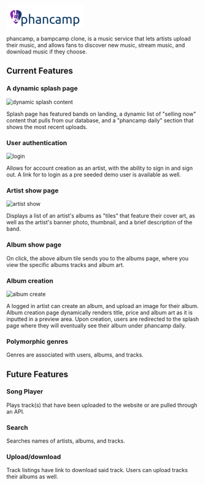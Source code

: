 ![Our Logo](https://github.com/wpstonebraker/PhanCamp/blob/main/app/assets/images/logo.png "phancamp logo")

phancamp, a bampcamp clone, is a music service that lets artists upload their music, and allows fans to discover new music, stream music, and download music if they choose.

## Current Features

### A dynamic splash page

![dynamic splash content](https://github.com/wpstonebraker/PhanCamp/blob/main/app/assets/selling_now/logo.png "splash content")

Splash page has featured bands on landing, a dynamic list of "selling now" content that pulls from our database, and a "phancamp daily" section that shows the most recent uploads.

### User authentication

![login](https://github.com/wpstonebraker/PhanCamp/blob/main/app/assets/images/login.png "login shot")

Allows for account creation as an artist, with the ability to sign in and sign out. A link for to login as a pre seeded demo user is available as well.

### Artist show page

![artist show](https://github.com/wpstonebraker/PhanCamp/blob/main/app/assets/images/artist_show.png "artist show shot")

Displays a list of an artist's albums as "tiles" that feature their cover art, as well as the artist's banner photo, thumbnail, and a brief description of the band.

### Album show page

On click, the above album tile sends you to the albums page, where you view the specific albums tracks and album art.

### Album creation

![album create](https://github.com/wpstonebraker/PhanCamp/blob/main/app/assets/images/album_create.png "album create")

A logged in artist can create an album, and upload an image for their album. Album creation page dynamically renders title, price and album art as it is inputted in a preview area. Upon creation, users are redirected to the splash page where they will eventually see their album under phancamp daily.

### Polymorphic genres

Genres are associated with users, albums, and tracks.

## Future Features

### Song Player

Plays track(s) that have been uploaded to the website or are pulled through an API.

### Search

Searches names of artists, albums, and tracks.

### Upload/download

Track listings have link to download said track. Users can upload tracks their albums as well.
